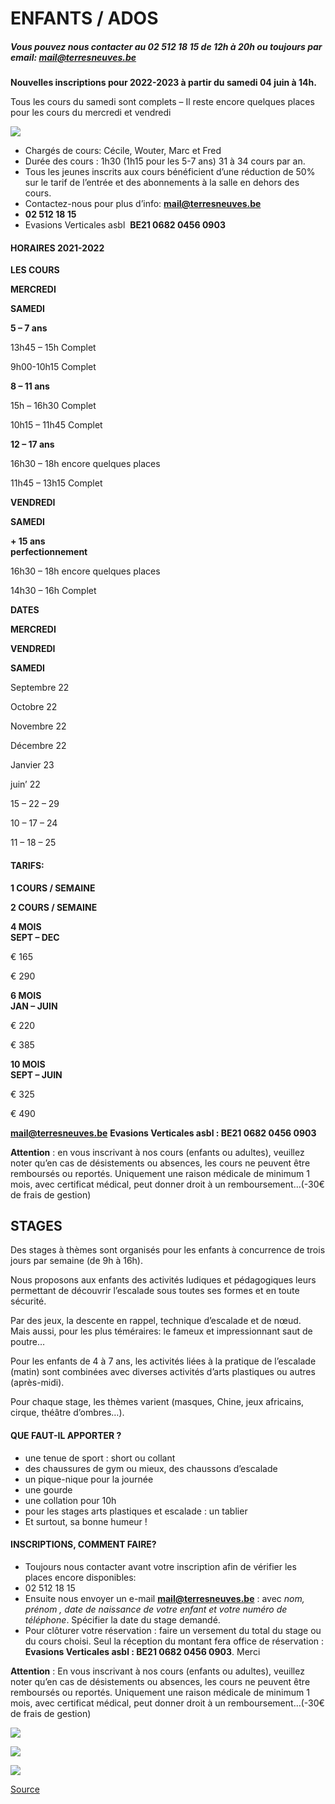 ENFANTS / ADOS
==============

##### Vous pouvez nous contacter au 02 512 18 15 de 12h à 20h ou toujours par email: [mail@terresneuves.be](mailto:mail@terresneuves.be)

**Nouvelles inscriptions pour 2022-2023 à partir du samedi 04 juin à 14h.**

Tous les cours du samedi sont complets – Il reste encore quelques places pour les cours du mercredi et vendredi

![](https://brusselsclimbing.be/wp-content/uploads/enfants007.jpg)

*   Chargés de cours: Cécile, Wouter, Marc et Fred
*   Durée des cours : 1h30 (1h15 pour les 5-7 ans) 31 à 34 cours par an.
*   Tous les jeunes inscrits aux cours bénéficient d’une réduction de 50% sur le tarif de l’entrée et des abonnements à la salle en dehors des cours.
*   Contactez-nous pour plus d’info: **[**mail@terresneuves.be**](mailto:mail@terresneuves.be)**
*   **02 512 18 15**
*   Evasions Verticales asbl  **BE21 0682 0456 0903**

#### HORAIRES 2021-2022

**LES COURS**

**MERCREDI**

**SAMEDI**

**5 – 7 ans**

13h45 – 15h Complet  

9h00-10h15 Complet  

**8 – 11 ans**

15h – 16h30 Complet  

10h15 – 11h45 Complet  

**12 – 17 ans**

16h30 – 18h encore quelques places  

11h45 – 13h15 Complet  

**VENDREDI**

**SAMEDI**

**\+ 15 ans  
perfectionnement**

16h30 – 18h encore quelques places  

14h30 – 16h Complet  

**DATES**

**MERCREDI**

**VENDREDI**

**SAMEDI**

Septembre 22

Octobre 22

Novembre 22

Décembre 22

Janvier 23

juin’ 22

15 – 22 – 29

10 – 17 – 24

11 – 18 – 25

#### TARIFS:

**1 COURS / SEMAINE**

**2 COURS / SEMAINE**

**4 MOIS  
SEPT – DEC**

€ 165

€ 290

**6 MOIS  
JAN – JUIN**

€ 220

€ 385

**10 MOIS  
SEPT – JUIN**

€ 325

€ 490

**mail@terresneuves.be** **Evasions Verticales asbl : BE21 0682 0456 0903**

**Attention** : en vous inscrivant à nos cours (enfants ou adultes), veuillez noter qu’en cas de désistements ou absences, les cours ne peuvent être remboursés ou reportés. Uniquement une raison médicale de minimum 1 mois, avec certificat médical, peut donner droit à un remboursement…(-30€ de frais de gestion)

STAGES
------

Des stages à thèmes sont organisés pour les enfants à concurrence de trois jours par semaine (de 9h à 16h).

Nous proposons aux enfants des activités ludiques et pédagogiques leurs permettant de découvrir l’escalade sous toutes ses formes et en toute sécurité.

Par des jeux, la descente en rappel, technique d’escalade et de nœud.  
Mais aussi, pour les plus téméraires: le fameux et impressionnant saut de poutre…

Pour les enfants de 4 à 7 ans, les activités liées à la pratique de l’escalade (matin) sont combinées avec diverses activités d’arts plastiques ou autres (après-midi).

Pour chaque stage, les thèmes varient (masques, Chine, jeux africains, cirque, théâtre d’ombres…).

#### QUE FAUT-IL APPORTER ?

*   une tenue de sport : short ou collant
*   des chaussures de gym ou mieux, des chaussons d’escalade
*   un pique-nique pour la journée
*   une gourde
*   une collation pour 10h
*   pour les stages arts plastiques et escalade : un tablier
*   Et surtout, sa bonne humeur !

#### INSCRIPTIONS, COMMENT FAIRE?

*   Toujours nous contacter avant votre inscription afin de vérifier les places encore disponibles:
*   02 512 18 15
*   Ensuite nous envoyer un e-mail **[**mail@terresneuves.be**](mailto:mail@terresneuves.be)** : avec *nom, prénom , date de naissance de votre enfant et votre numéro de téléphone*. Spécifier la date du stage demandé.
*   Pour clôturer votre réservation : faire un versement du total du stage ou du cours choisi. Seul la réception du montant fera office de réservation : **Evasions Verticales asbl : BE21 0682 0456 0903**. Merci

**Attention** : En vous inscrivant à nos cours (enfants ou adultes), veuillez noter qu’en cas de désistements ou absences, les cours ne peuvent être remboursés ou reportés. Uniquement une raison médicale de minimum 1 mois, avec certificat médical, peut donner droit à un remboursement…(-30€ de frais de gestion)

[![](https://terresneuves.be/wp-content/uploads/present-2-cecile-domi-2-pdf-724x1024.jpg)](https://artnature.be/)

![](https://terresneuves.be/wp-content/uploads/present-2-cecile-domi_Page_2-724x1024.jpg)

![](https://terresneuves.be/wp-content/uploads/stage-aout-light--724x1024.jpg)

[Source](https://terresneuves.be/enfants/)